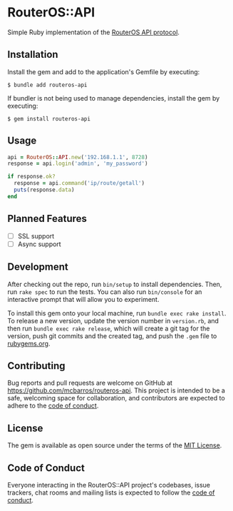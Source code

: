# RouterOS::API

Simple Ruby implementation of the [RouterOS API protocol](https://help.mikrotik.com/docs/display/ROS/API).

## Installation

Install the gem and add to the application's Gemfile by executing:

    $ bundle add routeros-api

If bundler is not being used to manage dependencies, install the gem by executing:

    $ gem install routeros-api

## Usage

```ruby
api = RouterOS::API.new('192.168.1.1', 8728)
response = api.login('admin', 'my_password')

if response.ok?
  response = api.command('ip/route/getall')
  puts(response.data)
end
```

## Planned Features

- [ ] SSL support
- [ ] Async support

## Development

After checking out the repo, run `bin/setup` to install dependencies. Then, run `rake spec` to run the tests. You can also run `bin/console` for an interactive prompt that will allow you to experiment.

To install this gem onto your local machine, run `bundle exec rake install`. To release a new version, update the version number in `version.rb`, and then run `bundle exec rake release`, which will create a git tag for the version, push git commits and the created tag, and push the `.gem` file to [rubygems.org](https://rubygems.org).

## Contributing

Bug reports and pull requests are welcome on GitHub at https://github.com/mcbarros/routeros-api. This project is intended to be a safe, welcoming space for collaboration, and contributors are expected to adhere to the [code of conduct](https://github.com/mcbarros/routeros-api/blob/main/CODE_OF_CONDUCT.md).

## License

The gem is available as open source under the terms of the [MIT License](https://opensource.org/licenses/MIT).

## Code of Conduct

Everyone interacting in the RouterOS::API project's codebases, issue trackers, chat rooms and mailing lists is expected to follow the [code of conduct](https://github.com/mcbarros/routeros-api/blob/main/CODE_OF_CONDUCT.md).
